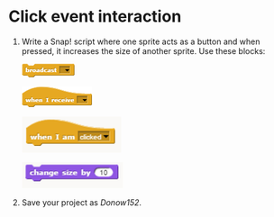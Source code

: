 # Click event interaction

1. Write a Snap! script where one sprite acts as a button and when pressed, it increases the size of another sprite. Use these blocks:

    ![Broadcast](images/broadcast.png)

    ![when I receive](images/when_i_receive.png)

    ![when I am](images/when_i_am.png)

    ![change size by](images/change_size_by.png)

2. Save your project as _Donow152_.
